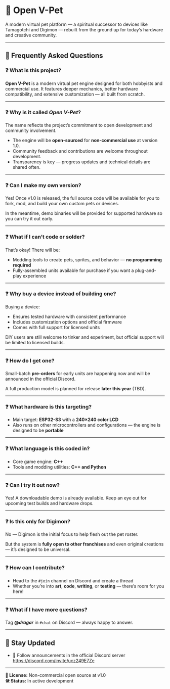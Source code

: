 # 🐾 Open V-Pet

A modern virtual pet platform — a spiritual successor to devices like Tamagotchi and Digimon — rebuilt from the ground up for today’s hardware and creative community.

---

## 📘 Frequently Asked Questions

### ❓ What is this project?
**Open V-Pet** is a modern virtual pet engine designed for both hobbyists and commercial use. It features deeper mechanics, better hardware compatibility, and extensive customization — all built from scratch.

---

### ❓ Why is it called *Open V-Pet*?
The name reflects the project’s commitment to open development and community involvement.

- The engine will be **open-sourced** for **non-commercial use** at version 1.0.
- Community feedback and contributions are welcome throughout development.
- Transparency is key — progress updates and technical details are shared often.

---

### ❓ Can I make my own version?
Yes! Once v1.0 is released, the full source code will be available for you to fork, mod, and build your own custom pets or devices.

In the meantime, demo binaries will be provided for supported hardware so you can try it out early.

---

### ❓ What if I can’t code or solder?
That’s okay! There will be:

- Modding tools to create pets, sprites, and behavior — **no programming required**
- Fully-assembled units available for purchase if you want a plug-and-play experience

---

### ❓ Why buy a device instead of building one?
Buying a device:

- Ensures tested hardware with consistent performance
- Includes customization options and official firmware
- Comes with full support for licensed units

DIY users are still welcome to tinker and experiment, but official support will be limited to licensed builds.

---

### ❓ How do I get one?
Small-batch **pre-orders** for early units are happening now and will be announced in the official Discord.

A full production model is planned for release **later this year** (TBD).

---

### ❓ What hardware is this targeting?
- Main target: **ESP32-S3** with a **240×240 color LCD**
- Also runs on other microcontrollers and configurations — the engine is designed to be **portable**

---

### ❓ What language is this coded in?
- Core game engine: **C++**
- Tools and modding utilities: **C++ and Python**

---

### ❓ Can I try it out now?
Yes! A downloadable demo is already available. Keep an eye out for upcoming test builds and hardware drops.

---

### ❓ Is this only for Digimon?
No — Digimon is the initial focus to help flesh out the pet roster.

But the system is **fully open to other franchises** and even original creations — it’s designed to be universal.

---

### ❓ How can I contribute?
- Head to the `#join` channel on Discord and create a thread
- Whether you’re into **art**, **code**, **writing**, or **testing** — there’s room for you here!

---

### ❓ What if I have more questions?
Tag **@_dragar_** in `#chat` on Discord — always happy to answer.

---

## 📌 Stay Updated
- 📢 Follow announcements in the official Discord server https://discord.com/invite/ucz249E7Ze

---

**🔗 License:** Non-commercial open source at v1.0  
**🛠️ Status:** In active development
